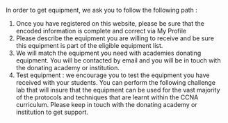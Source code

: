 In order to get equipment, we ask you to follow the following path :

1. Once you have registered on this website, please be sure that the encoded information is complete and correct via My Profile
2. Please describe the equipment you are willing to receive and be sure this equipment is part of the eligible equipment list.
3. We will match the equipment you need with academies donating equipment.  You will be contacted by email and you will be in touch with the donating academy or institution.
4. Test equipment : we encourage you to test the equipment you have received with your students.  You can perform the following challenge lab that will insure that the equipment can be used for the vast majority of the protocols and techniques that are learnt within the CCNA curriculum. Please keep in touch with the donating academy or institution to get support.